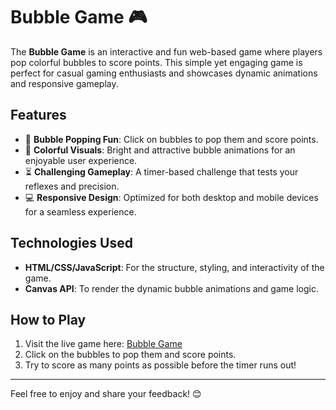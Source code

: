 # Bubble Game 🎮

The **Bubble Game** is an interactive and fun web-based game where players pop colorful bubbles to score points. This simple yet engaging game is perfect for casual gaming enthusiasts and showcases dynamic animations and responsive gameplay.

## Features
- 🎈 **Bubble Popping Fun**: Click on bubbles to pop them and score points.
- 🎨 **Colorful Visuals**: Bright and attractive bubble animations for an enjoyable user experience.
- ⏳ **Challenging Gameplay**: A timer-based challenge that tests your reflexes and precision.
- 💻 **Responsive Design**: Optimized for both desktop and mobile devices for a seamless experience.

## Technologies Used
- **HTML/CSS/JavaScript**: For the structure, styling, and interactivity of the game.
- **Canvas API**: To render the dynamic bubble animations and game logic.

## How to Play
1. Visit the live game here: [Bubble Game](https://piyushsupekar.github.io/Bubble-Game/)
2. Click on the bubbles to pop them and score points.
3. Try to score as many points as possible before the timer runs out!

---

Feel free to enjoy and share your feedback! 😊
